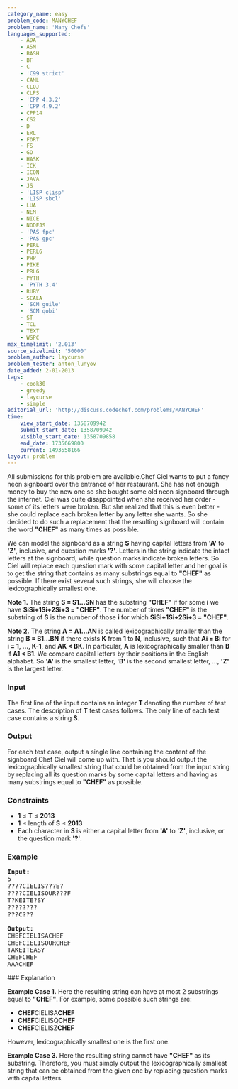 ```yaml
---
category_name: easy
problem_code: MANYCHEF
problem_name: 'Many Chefs'
languages_supported:
    - ADA
    - ASM
    - BASH
    - BF
    - C
    - 'C99 strict'
    - CAML
    - CLOJ
    - CLPS
    - 'CPP 4.3.2'
    - 'CPP 4.9.2'
    - CPP14
    - CS2
    - D
    - ERL
    - FORT
    - FS
    - GO
    - HASK
    - ICK
    - ICON
    - JAVA
    - JS
    - 'LISP clisp'
    - 'LISP sbcl'
    - LUA
    - NEM
    - NICE
    - NODEJS
    - 'PAS fpc'
    - 'PAS gpc'
    - PERL
    - PERL6
    - PHP
    - PIKE
    - PRLG
    - PYTH
    - 'PYTH 3.4'
    - RUBY
    - SCALA
    - 'SCM guile'
    - 'SCM qobi'
    - ST
    - TCL
    - TEXT
    - WSPC
max_timelimit: '2.013'
source_sizelimit: '50000'
problem_author: laycurse
problem_tester: anton_lunyov
date_added: 2-01-2013
tags:
    - cook30
    - greedy
    - laycurse
    - simple
editorial_url: 'http://discuss.codechef.com/problems/MANYCHEF'
time:
    view_start_date: 1358709942
    submit_start_date: 1358709942
    visible_start_date: 1358709858
    end_date: 1735669800
    current: 1493558166
layout: problem
---
```

All submissions for this problem are available.Chef Ciel wants to put a fancy neon signboard over the entrance of her restaurant. She has not enough money to buy the new one so she bought some old neon signboard through the internet. Ciel was quite disappointed when she received her order - some of its letters were broken. But she realized that this is even better - she could replace each broken letter by any letter she wants. So she decided to do such a replacement that the resulting signboard will contain the word **"CHEF"** as many times as possible.

We can model the signboard as a string **S** having capital letters from **'A'** to **'Z'**, inclusive, and question marks **'?'**. Letters in the string indicate the intact letters at the signboard, while question marks indicate broken letters. So Ciel will replace each question mark with some capital letter and her goal is to get the string that contains as many substrings equal to **"CHEF"** as possible. If there exist several such strings, she will choose the lexicographically smallest one.

**Note 1.** The string **S = S1...SN** has the substring **"CHEF"** if for some **i** we have **SiSi+1Si+2Si+3 = "CHEF"**. The number of times **"CHEF"** is the substring of **S** is the number of those **i** for which **SiSi+1Si+2Si+3 = "CHEF"**.

**Note 2.** The string **A = A1...AN** is called lexicographically smaller than the string **B = B1...BN** if there exists **K** from **1** to **N**, inclusive, such that **Ai = Bi** for **i = 1, ..., K-1**, and **AK < BK**. In particular, **A** is lexicographically smaller than **B** if **A1 < B1**. We compare capital letters by their positions in the English alphabet. So **'A'** is the smallest letter, **'B'** is the second smallest letter, ..., **'Z'** is the largest letter.

### Input

The first line of the input contains an integer **T** denoting the number of test cases. The description of **T** test cases follows. The only line of each test case contains a string **S**.

### Output

For each test case, output a single line containing the content of the signboard Chef Ciel will come up with. That is you should output the lexicographically smallest string that could be obtained from the input string by replacing all its question marks by some capital letters and having as many substrings equal to **"CHEF"** as possible.

### Constraints

- **1** ≤ **T** ≤ **2013**
- **1** ≤ length of **S** ≤ **2013**
- Each character in **S** is either a capital letter from **'A'** to **'Z'**, inclusive, or the question mark **'?'**.

### Example

<pre>
<b>Input:</b>
5
????CIELIS???E?
????CIELISOUR???F
T?KEITE?SY
????????
???C???

<b>Output:</b>
CHEFCIELISACHEF
CHEFCIELISOURCHEF
TAKEITEASY
CHEFCHEF
AAACHEF
</pre>### Explanation 

**Example Case 1.** Here the resulting string can have at most 2 substrings equal to **"CHEF"**. For example, some possible such strings are:

- **CHEF**CIELISA**CHEF**
- **CHEF**CIELISQ**CHEF**
- **CHEF**CIELISZ**CHEF**

However, lexicographically smallest one is the first one.

**Example Case 3.** Here the resulting string cannot have **"CHEF"** as its substring. Therefore, you must simply output the lexicographically smallest string that can be obtained from the given one by replacing question marks with capital letters.
